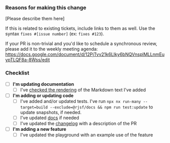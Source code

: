 ### Reasons for making this change

[Please describe them here]

If this is related to existing tickets, include links to them as well. Use the syntax `fixes #[issue number]` (ex: `fixes #123`).

If your PR is non-trivial and you'd like to schedule a synchronous review, please add it to the weekly meeting agenda: https://docs.google.com/document/d/12PjTvv21k6LIky6bNQVnsplMLLnmEuypTLQF8a-8Wss/edit

### Checklist

- [ ] **I'm updating documentation**
  - [ ] I've [checked the rendering](https://rjsf-team.github.io/react-jsonschema-form/docs/contributing) of the Markdown text I've added
- [ ] **I'm adding or updating code**
  - [ ] I've added and/or updated tests. I've run `npx nx run-many --target=build --exclude=@rjsf/docs && npm run test:update` to update snapshots, if needed.
  - [ ] I've updated [docs](https://rjsf-team.github.io/react-jsonschema-form/docs) if needed
  - [ ] I've updated the [changelog](https://github.com/rjsf-team/react-jsonschema-form/blob/main/CHANGELOG.md) with a description of the PR
- [ ] **I'm adding a new feature**
  - [ ] I've updated the playground with an example use of the feature

